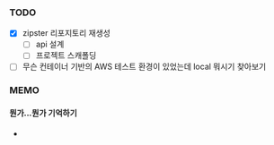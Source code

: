 ### TODO
- [x] zipster 리포지토리 재생성
	- [ ] api 설계
	- [ ] 프로젝트 스캐폴딩
- [ ] 무슨 컨테이너 기반의 AWS 테스트 환경이 있었는데 local 뭐시기 찾아보기

### MEMO
#### 뭔가...뭔가 기억하기
* 